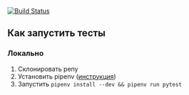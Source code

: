 [![Build Status](https://travis-ci.org/aikrasnov/python-requests.svg?branch=master)](https://travis-ci.org/aikrasnov/python-requests)

## Как запустить тесты
### Локально
1) Склонировать репу
2) Установить pipenv ([инструкция](https://github.com/pypa/pipenv#installation))
3) Запустить `pipenv install --dev && pipenv run pytest`
